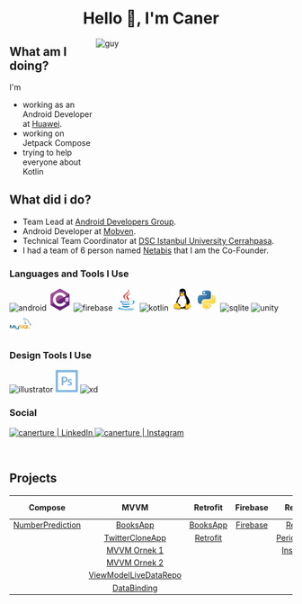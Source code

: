 <h1 align="center">Hello 👋, I'm Caner</h1>

<img align="right" height="270px" alt="guy" width="350" src="https://i.pinimg.com/originals/e4/26/70/e426702edf874b181aced1e2fa5c6cde.gif" /> </a>

<h2 align="left">What am I doing?</h2>

I'm
* working as an Android Developer at [Huawei](https://www.huawei.com/tr/).
* working on Jetpack Compose
* trying to help everyone about Kotlin

<h2 align="left">What did i do?</h2>

* Team Lead at [Android Developers Group](https://www.linkedin.com/company/android-student-club/).
* Android Developer at [Mobven](https://www.mobven.com/).
* Technical Team Coordinator at [DSC Istanbul University Cerrahpasa](https://www.linkedin.com/company/dsciuc).
* I had a team of 6 person named [Netabis](https://play.google.com/store/apps/dev?id=9166779984501256088) that I am the Co-Founder.

<h3 align="left">Languages and Tools I Use</h3>
<p align="left"> 
  <img src="https://developer.android.com/images/logos/android.svg" alt="android" width="40" height="40"/> 
  <img src="https://raw.githubusercontent.com/devicons/devicon/master/icons/csharp/csharp-original.svg" alt="csharp" width="40" height="40"/> 
  <img src="https://www.vectorlogo.zone/logos/firebase/firebase-icon.svg" alt="firebase" width="40" height="40"/> 
  <img src="https://raw.githubusercontent.com/devicons/devicon/master/icons/java/java-original.svg" alt="java" width="40" height="40"/> 
  <img src="https://www.vectorlogo.zone/logos/kotlinlang/kotlinlang-icon.svg" alt="kotlin" width="40" height="40"/> 
  <img src="https://raw.githubusercontent.com/devicons/devicon/master/icons/linux/linux-original.svg" alt="linux" width="40" height="40"/> 
  <img src="https://raw.githubusercontent.com/devicons/devicon/master/icons/python/python-original.svg" alt="python" width="40" height="40"/> 
  <img src="https://www.vectorlogo.zone/logos/sqlite/sqlite-icon.svg" alt="sqlite" width="40" height="40"/> 
  <img src="https://www.vectorlogo.zone/logos/unity3d/unity3d-icon.svg" alt="unity" width="40" height="40"/> 
  <img src="https://raw.githubusercontent.com/devicons/devicon/master/icons/mysql/mysql-original-wordmark.svg" alt="mysql" width="40" height="40"/> 

<h3 align="left">Design Tools I Use</h3>
<p align="left"> 
  <img src="https://www.vectorlogo.zone/logos/adobe_illustrator/adobe_illustrator-icon.svg" alt="illustrator" width="40" height="40"/>
  <img src="https://raw.githubusercontent.com/devicons/devicon/master/icons/photoshop/photoshop-line.svg" alt="photoshop" width="40" height="40"/>
  <img src="https://cdn.worldvectorlogo.com/logos/adobe-xd.svg" alt="xd" width="40" height="40"/> 
</p>

<h3 align="left">Social</h3>
<p align="left"> 
<a href="https://www.instagram.com/cnrture/" target="_blank"> <img src="https://cdn-icons-png.flaticon.com/512/1409/1409945.png" alt="canerture | LinkedIn" width="40" height="40"/> </a>
<a href="https://www.linkedin.com/in/cnrture/" target="_blank"> <img src="https://cdn-icons-png.flaticon.com/512/1409/1409946.png" alt="canerture | Instagram" width="40" height="40"/> </a>
  </p>

</br>

<h2 align="left">Projects</h2>

Compose | MVVM        | Retrofit           | Firebase | RecyclerView | Room Database | SQLite Database |
|:------:|:-----------:|:-------------:|:-----:|:------:|:-----:|:-----:|
| [NumberPrediction](https://github.com/cnrture/JetpackCompose-NumberPredictionApp) | [BooksApp](https://github.com/cnrture/BooksApp)| [BooksApp](https://github.com/cnrture/BooksApp) | [Firebase](https://github.com/cnrture/TwitterCloneApp) | [RecyclerView](https://github.com/cnrture/WTech-RecyclerView) | [RoomDatabase](https://github.com/cnrture/WTech-RoomDatabase) | [SQLite](https://github.com/cnrture/WTech-SQLite) |
| |[TwitterCloneApp](https://github.com/cnrture/TwitterCloneApp)| [Retrofit](https://github.com/cnrture/WTech-Retrofit) |  | [PeriodicTableAdpp](https://github.com/cnrture/PeriodicTableApp) |
| |[MVVM Ornek 1](https://github.com/cnrture/WTech-MVVMOrnek1)|       |  | [InstagramClone](https://github.com/cnrture/InstagramCloneApp) |
| |[MVVM Ornek 2](https://github.com/cnrture/WTech-MVVMOrnek2)|       |  |
| |[ViewModelLiveDataRepo](https://github.com/cnrture/WTech-ViewModelLiveDataRepo)|     |  |
| |[DataBinding](https://github.com/cnrture/WTech-DataBinding)|       |  |
